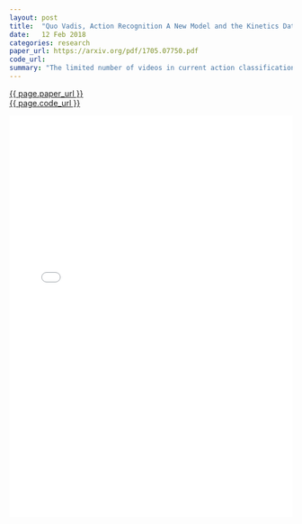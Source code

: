 ```yaml
---
layout: post
title:  "Quo Vadis, Action Recognition A New Model and the Kinetics Datase"
date:   12 Feb 2018
categories: research
paper_url: https://arxiv.org/pdf/1705.07750.pdf
code_url: 
summary: "The limited number of videos in current action classification datasets like UCF-101 and HMDB-51 hinders the identification of effective video architectures due to similar performance across small-scale benchmarks. This study re-examines top architectures using the new, significantly larger Kinetics Human Action Video dataset, featuring 400 classes and over 400 clips per class from challenging YouTube videos. It analyzes the impact of this dataset on the performance of existing architectures and the benefits of pre-training on Kinetics. Additionally, the paper introduces the Two-Stream Inflated 3D ConvNet (I3D), an advancement that expands 2D ConvNet designs into 3D for enhanced video feature extraction. This model, pre-trained on Kinetics, sets new benchmarks in action classification, achieving 80.9% accuracy on HMDB-51 and 98.0% on UCF-101."
---
```


<style>
.responsive-pdf-container {
    overflow: hidden;
    padding-top: 141.42%; /* 16:9 Aspect Ratio, adjust as needed */
    position: relative;
}

.responsive-pdf-container iframe {
    border: none;
    height: 100%;
    left: 0;
    position: absolute;
    top: 0;
    width: 100%;
}
</style>

<a href="{{ page.paper_url }}">{{ page.paper_url }}</a><br>
<a href="{{ page.code_url }}">{{ page.code_url }}</a>

<div class="responsive-pdf-container">
    <iframe src="{{ page.paper_url }}" style="border: none;"></iframe>
</div>